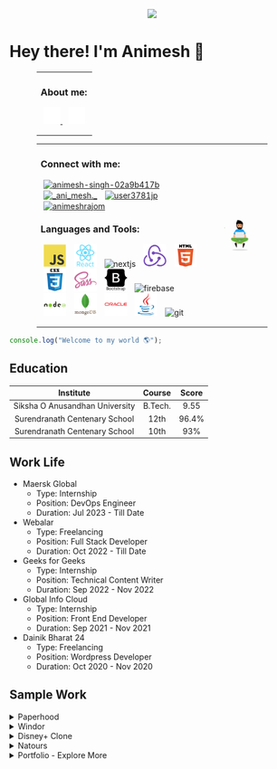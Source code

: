 <p align="center">
  <img style="height: 40vh;" src="https://images.unsplash.com/photo-1552508744-1696d4464960?ixlib=rb-4.0.3&ixid=M3wxMjA3fDB8MHxwaG90by1wYWdlfHx8fGVufDB8fHx8fA%3D%3D&auto=format&fit=crop&w=2670&q=80"/>
</p>

# Hey there! I'm Animesh 👋

<main style="padding: 0 5vw;">
<table>
<tr>
    <td >
      <h3 align="left">About me:</h3>
      <p align="left">
        <a href="https://animesh28-portfolio.netlify.app" style="margin: 0 5px" target="_blank" >
          <img src="./images/port.svg" width="30" height="30" alt="View Portfolio"/>
        </a>
        <a href="https://instagram.com/words.healer" style="margin: 0 5px" target="_blank" >
          <img src="./images/writer.svg" width="30" height="30" alt="View Portfolio"/>
        </a>
      </p>
    </td>
  </tr>
</table>
  <table>
  <tr >
  <td >
    <h3 align="left">Connect with me:</h3>
    <p align="left">
      <a
        href="https://linkedin.com/in/animesh-singh-02a9b417b"
        target="_blank"
        style="margin: 0 5px"
        ><img
          align="center"
          src="https://raw.githubusercontent.com/rahuldkjain/github-profile-readme-generator/master/src/images/icons/Social/linked-in-alt.svg"
          alt="animesh-singh-02a9b417b"
          height="30"
          width="40"
      />
      </a>
      <a
        href="https://instagram.com/_ani_mesh._"
        target="_blank"
        style="margin: 0 5px"
        ><img
          align="center"
          src="https://raw.githubusercontent.com/rahuldkjain/github-profile-readme-generator/master/src/images/icons/Social/instagram.svg"
          alt="_ani_mesh._"
          height="30"
          width="40"
      /></a>
      <a
        href="https://www.leetcode.com/user3781jp"
        target="_blank"
        style="margin: 0 5px"
        ><img
          align="center"
          src="https://raw.githubusercontent.com/rahuldkjain/github-profile-readme-generator/master/src/images/icons/Social/leet-code.svg"
          alt="user3781jp"
          height="30"
          width="40"
      /></a>
      <a
        href="https://auth.geeksforgeeks.org/user/animeshrajom"
        target="_blank"
        style="margin: 0 5px"
        ><img
          align="center"
          src="https://raw.githubusercontent.com/rahuldkjain/github-profile-readme-generator/master/src/images/icons/Social/geeks-for-geeks.svg"
          alt="animeshrajom"
          height="30"
          width="40"
      /></a>
    </p>
    <h3 align="left">Languages and Tools:</h3>
    <p align="left">
        <img
          src="https://raw.githubusercontent.com/devicons/devicon/master/icons/javascript/javascript-original.svg"
          alt="javascript"
          width="40"
          height="40" 
          style="margin: 0 5px"
        />
        <img
          src="https://raw.githubusercontent.com/devicons/devicon/master/icons/react/react-original-wordmark.svg"
          alt="react"
          width="40"
          height="40" 
          style="margin: 0 5px"
        />
        <img
          src="https://cdn.worldvectorlogo.com/logos/nextjs-2.svg"
          alt="nextjs"
          width="40"
          height="40" 
          style="margin: 0 5px"
        />
        <img
          src="https://raw.githubusercontent.com/devicons/devicon/master/icons/redux/redux-original.svg"
          alt="redux"
          width="40"
          height="40" 
          style="margin: 0 5px"
        />
        <img
          src="https://raw.githubusercontent.com/devicons/devicon/master/icons/html5/html5-original-wordmark.svg"
          alt="html5"
          width="40"
          height="40" 
          style="margin: 0 5px"
        />
        <img
          src="https://raw.githubusercontent.com/devicons/devicon/master/icons/css3/css3-original-wordmark.svg"
          alt="css3"
          width="40"
          height="40" 
          style="margin: 0 5px"
        />
        <img
          src="https://raw.githubusercontent.com/devicons/devicon/master/icons/sass/sass-original.svg"
          alt="sass"
          width="40"
          height="40" 
          style="margin: 0 5px"
        />
        <img
          src="https://raw.githubusercontent.com/devicons/devicon/master/icons/bootstrap/bootstrap-plain-wordmark.svg"
          alt="bootstrap"
          width="40"
          height="40" 
          style="margin: 0 5px"
        />
        <img
          src="https://www.vectorlogo.zone/logos/firebase/firebase-icon.svg"
          alt="firebase"
          width="40"
          height="40" 
          style="margin: 0 5px"
        />
        <img
          src="https://raw.githubusercontent.com/devicons/devicon/master/icons/nodejs/nodejs-original-wordmark.svg"
          alt="nodejs"
          width="40"
          height="40" 
          style="margin: 0 5px"
        />
        <img
          src="https://raw.githubusercontent.com/devicons/devicon/master/icons/mongodb/mongodb-original-wordmark.svg"
          alt="mongodb"
          width="40"
          height="40" 
          style="margin: 0 5px"
        />
        <img
          src="https://raw.githubusercontent.com/devicons/devicon/master/icons/oracle/oracle-original.svg"
          alt="oracle"
          width="40"
          height="40" 
          style="margin: 0 5px"
        />
        <img
          src="https://raw.githubusercontent.com/devicons/devicon/master/icons/java/java-original.svg"
          alt="java"
          width="40"
          height="40" 
          style="margin: 0 5px"
        />
        <img
          src="https://www.vectorlogo.zone/logos/git-scm/git-scm-icon.svg"
          alt="git"
          width="40"
          height="40" 
          style="margin: 0 5px"
        />
    </p>
  </td>
  <td>
    <img src="./images/developer.gif" alt="dev" width="308px" height=""/>
  </td>
      <tr/>
    </table>
</main>

```javascript
console.log("Welcome to my world 🌎");
```

## Education

|         **Institute**          | **Course** | **Score** |
| :----------------------------: | :--------: | :-------: |
| Siksha O Anusandhan University |  B.Tech.   |   9.55    |
| Surendranath Centenary School  |    12th    |   96.4%   |
| Surendranath Centenary School  |    10th    |    93%    |

## Work Life

- Maersk Global
  - Type: Internship
  - Position: DevOps Engineer
  - Duration: Jul 2023 - Till Date
- Webalar
  - Type: Freelancing
  - Position: Full Stack Developer
  - Duration: Oct 2022 - Till Date
- Geeks for Geeks
  - Type: Internship
  - Position: Technical Content Writer
  - Duration: Sep 2022 - Nov 2022
- Global Info Cloud
  - Type: Internship
  - Position: Front End Developer
  - Duration: Sep 2021 - Nov 2021
- Dainik Bharat 24
  - Type: Freelancing
  - Position: Wordpress Developer
  - Duration: Oct 2020 - Nov 2020

## Sample Work

<details>
  <summary>Paperhood</summary>
  <table>
    <tr>
      <td>
        <img src="./images/paperhood.gif">
      </td>
      <td>
        <img src="./images/paperhood-mobile.png" height="400px">
      </td>
    </tr>
    <p align="center">    
      <a href="http://paperhood.netlify.app/" target="_blank">Visit Now</a>
    </p>
  </table>
</details>

<details>
  <summary>Windor</summary>
  <table>
    <tr>
      <td>
        <img src="./images/windor.gif">
      </td>
      <td>
        <img src="./images/windor-mobile.png" height="400px">
      </td>
    </tr>
    <p align="center" >    
      <a href="https://windor.webalar.tech/" target="_blank" >Visit Now</a>
    </p>
  </table>
</details>

<details>
  <summary>Disney+ Clone</summary>
  <table>
    <tr>
      <td>
        <img src="./images/disney-mac.gif" height="400px">
      </td>
      <td>
        <img src="./images/disney-mobile.png" height="400px">
      </td>
    </tr>
    <p align="center" >    
      <a href="https://disneyplus-clone-fe126.web.app/" target="_blank" >Visit Now</a>
    </p>
  </table>
</details>

<details>
  <summary>Natours</summary>
  <table>
    <tr>
      <td>
        <img src="./images/natours-form.png" height="400px">
      </td>
      <td>
        <img src="./images/natours-vid.gif" height="400px">
      </td>
    </tr>
    <p align="center">    
      <a href="https://animesh28.github.io/Natours/" target="_blank" >Visit Now</a>
    </p>
  </table>
</details>

<details>
  <summary>Portfolio - Explore More</summary>
  <table>
    <tr>
      <td>
        <img src="./images/portfolio.png" height="400px">
      </td>
      <td>
        <img src="./images/portfolio-mobile.png" height="400px">
      </td>
    </tr>
    <p align="center">    
      <a href="https://animesh28-portfolio.netlify.app/" target="_blank" >Visit Now</a>
    </p>
  </table>
</details>
